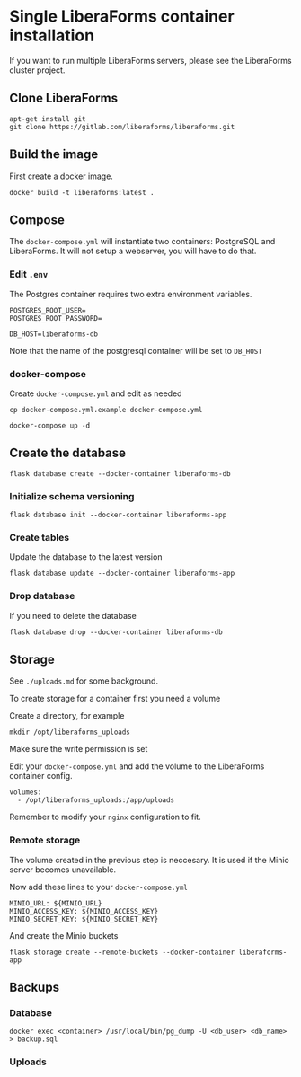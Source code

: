 # Single LiberaForms container installation

If you want to run multiple LiberaForms servers, please see the LiberaForms cluster project.

## Clone LiberaForms

```
apt-get install git
git clone https://gitlab.com/liberaforms/liberaforms.git
```

## Build the image

First create a docker image.
```
docker build -t liberaforms:latest .
```

## Compose

The `docker-compose.yml` will instantiate two containers: PostgreSQL and LiberaForms.
It will not setup a webserver, you will have to do that.

### Edit `.env`

The Postgres container requires two extra environment variables.

```
POSTGRES_ROOT_USER=
POSTGRES_ROOT_PASSWORD=

DB_HOST=liberaforms-db
```

Note that the name of the postgresql container will be set to `DB_HOST`

### docker-compose

Create `docker-compose.yml` and edit as needed

```
cp docker-compose.yml.example docker-compose.yml
```

```
docker-compose up -d
```

## Create the database

```
flask database create --docker-container liberaforms-db
```

### Initialize schema versioning

```
flask database init --docker-container liberaforms-app
```

### Create tables

Update the database to the latest version

```
flask database update --docker-container liberaforms-app
```

### Drop database

If you need to delete the database

```
flask database drop --docker-container liberaforms-db
```

## Storage

See `./uploads.md` for some background.

To create storage for a container first you need a volume

Create a directory, for example

```
mkdir /opt/liberaforms_uploads
```
Make sure the write permission is set

Edit your `docker-compose.yml` and add the volume to the LiberaForms container config.
```
volumes:
  - /opt/liberaforms_uploads:/app/uploads
```

Remember to modify your `nginx` configuration to fit.

### Remote storage

The volume created in the previous step is neccesary. It is used if the Minio server becomes unavailable.

Now add these lines to your `docker-compose.yml`

```
MINIO_URL: ${MINIO_URL}
MINIO_ACCESS_KEY: ${MINIO_ACCESS_KEY}
MINIO_SECRET_KEY: ${MINIO_SECRET_KEY}
```
And create the Minio buckets

```
flask storage create --remote-buckets --docker-container liberaforms-app
```


## Backups

### Database
```
docker exec <container> /usr/local/bin/pg_dump -U <db_user> <db_name> > backup.sql
```

### Uploads
